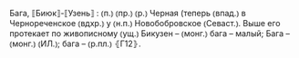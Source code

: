 ---
---

Бага, ⟦Биюк⟧-⟦Узень⟧
: ⦅п.⦆ ⦅пр.⦆ ⦅р.⦆ Черная (теперь ⦅впад.⦆ в Чернореченское ⦅вдхр.⦆ у ⦅н.п.⦆ Новобобровское ⦅Севаст.⦆. Выше его протекает по живописному ⦅ущ.⦆ Бикузен – ⦅монг.⦆ бага – малый; Бага – ⦅монг.⦆ ⦅ИЛ.⦆; бага – ⦅р.пл.⦆ ⦃Г12⦄.
